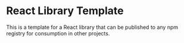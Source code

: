 # React Library Template

This is a template for a React library that can be published to any npm registry for consumption in other projects.
